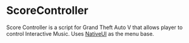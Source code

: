# ScoreController

Score Controller is a script for Grand Theft Auto V that allows player to control Interactive Music. Uses [NativeUI](https://github.com/Guad/NativeUI) as the menu base.
